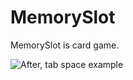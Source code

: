 MemorySlot
==========

MemorySlot is card game.

![After, tab space example](http://i.imgur.com/70FL4H9.png)
